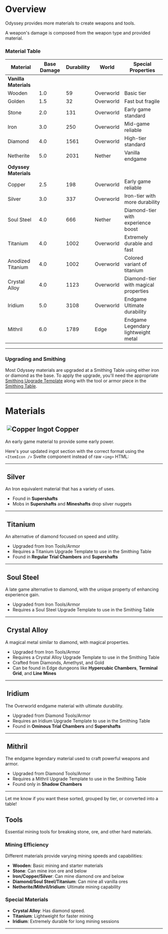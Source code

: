 <script>
  import ItemIcon from '$lib/components/ItemIcon.svelte';
</script>

# Overview

Odyssey provides more materials to create weapons and tools. 

A weapon's damage is composed from the weapon type and provided material.

### Material Table

| Material | Base Damage | Durability | World | Special Properties |
|----------|------------------|------------|------------|----------------------|
| **Vanilla Materials** |
| Wooden | 1.0 | 59 |  Overworld | Basic tier |
| Golden | 1.5 | 32 | Overworld | Fast but fragile |
| Stone | 2.0 | 131 | Overworld | Early game standard |
| Iron | 3.0 |250 | Overworld |  Mid-game reliable |
| Diamond | 4.0 | 1561 | Overworld | High-tier standard |
| Netherite | 5.0 | 2031 | Nether | Vanilla endgame |
| **Odyssey Materials** |
| Copper | 2.5 | 198 | Overworld | Early game reliable |
| Silver | 3.0 | 337 | Overworld | Iron-tier with more durability |
| Soul Steel | 4.0 | 666 | Nether | Diamond-tier with experience boost |
| Titanium | 4.0 | 1002 | Overworld | Extremely durable and fast |
| Anodized Titanium | 4.0 | 1002 | Overworld | Colored variant of titanium |
| Crystal Alloy | 4.0 | 1123 | Overworld | Diamond-tier with magical properties |
| Iridium | 5.0 | 3108 | Overworld | Endgame Ultimate durability |
| Mithril | 6.0 | 1789 | Edge | Endgame Legendary lightweight metal |

---

### Upgrading and Smithing

Most Odyssey materials are upgraded at a Smithing Table using either iron or diamond as the base. To apply the upgrade, you'll need the appropriate [Smithing Upgrade Template](https://minecraft.wiki/w/Smithing_Template) along with the tool or armor piece in the [Smithing Table](https://minecraft.wiki/w/Smithing_Table).

---

# Materials

## ![]() <img src="../images/copper_ingot.png" class="pixel-art large inline" alt="Copper Ingot"> Copper

An early game material to provide some early power.

Here's your updated ingot section with the correct format using the `<ItemIcon />` Svelte component instead of raw `<img>` HTML:

---

## ![]() <ItemIcon name="silver_ingot" size="large"/> Silver

An Iron equivalent material that has a variety of uses.

* Found in **Supershafts**
* Mobs in **Supershafts** and **Mineshafts** drop silver nuggets

---

## ![]() <ItemIcon name="titanium_ingot" size="large"/> Titanium

An alternative of diamond focused on speed and utility.

* Upgraded from Iron Tools/Armor
* Requires a <ItemIcon name="titanium_upgrade_template" size="medium" inline/> Titanium Upgrade Template to use in the Smithing Table
* Found in **Regular Trial Chambers** and **Supershafts**

---

## ![]() <ItemIcon name="soul_steel_ingot" size="large"/> Soul Steel

A late game alternative to diamond, with the unique property of enhancing experience gain.

* Upgraded from Iron Tools/Armor
* Requires a <ItemIcon name="soul_steel_upgrade_template" size="medium" inline/> Soul Steel Upgrade Template to use in the Smithing Table

---

## ![]() <ItemIcon name="crystal_alloy_ingot" size="large"/> Crystal Alloy

A magical metal similar to diamond, with magical properties.

* Upgraded from Iron Tools/Armor
* Requires a <ItemIcon name="crystal_alloy_upgrade_template" size="medium" inline/> Crystal Alloy Upgrade Template to use in the Smithing Table
* Crafted from Diamonds, Amethyst, and Gold
* Can be found in Edge dungeons like **Hypercubic Chambers**, **Terminal Grid**, and **Line Mines**

---

## ![]() <ItemIcon name="iridium_ingot" size="large"/> Iridium

The Overworld endgame material with ultimate durability.

* Upgraded from Diamond Tools/Armor
* Requires an <ItemIcon name="iridium_upgrade_template" size="medium" inline/> Iridium Upgrade Template to use in the Smithing Table
* Found in **Ominous Trial Chambers** and **Supershafts**

---

## ![]() <ItemIcon name="mithril_ingot" size="large"/> Mithril

The endgame legendary material used to craft powerful weapons and armor.

* Upgraded from Diamond Tools/Armor
* Requires a <ItemIcon name="mithril_upgrade_template" size="medium" inline/> Mithril Upgrade Template to use in the Smithing Table
* Found only in **Shadow Chambers**

---

Let me know if you want these sorted, grouped by tier, or converted into a table!

## Tools

Essential mining tools for breaking stone, ore, and other hard materials.

### Mining Efficiency

Different materials provide varying mining speeds and capabilities:

- **Wooden**: Basic mining and starter materials
- **Stone**: Can mine iron ore and below
- **Iron/Copper/Silver**: Can mine diamond ore and below
- **Diamond/Soul Steel/Titanium**: Can mine all vanilla ores
- **Netherite/Mithril/Iridium**: Ultimate mining capability

### Special Materials

- **Crystal Alloy**: Has diamond speed.
- **Titanium**: Lightweight for faster mining
- **Iridium**: Extremely durable for long mining sessions

---